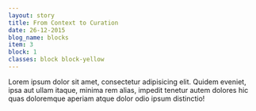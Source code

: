 ```yaml
---
layout: story
title: From Context to Curation
date: 26-12-2015
blog_name: blocks
item: 3
block: 1
classes: block block-yellow
---
```

Lorem ipsum dolor sit amet, consectetur adipisicing elit. Quidem eveniet, ipsa aut ullam itaque, minima rem alias, impedit tenetur autem dolores hic quas doloremque aperiam atque dolor odio ipsum distinctio!